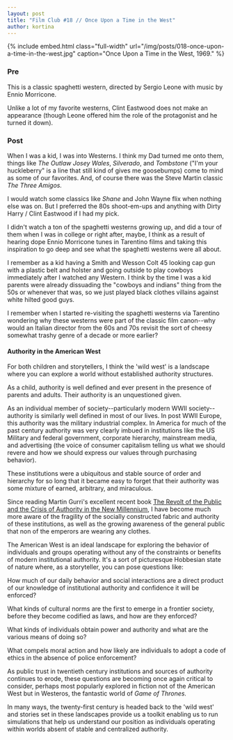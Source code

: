 ```yaml
---
layout: post
title: "Film Club #18 // Once Upon a Time in the West"
author: kortina
---
```


{% include embed.html class="full-width" url="/img/posts/018-once-upon-a-time-in-the-west.jpg" caption="Once Upon a Time in the West, 1969." %}

### Pre

This is a classic spaghetti western, directed by Sergio Leone with music by Ennio Morricone.

Unlike a lot of my favorite westerns, Clint Eastwood does not make an appearance (though Leone offered him the role of the protagonist and he turned it down).

### Post

When I was a kid, I was into Westerns. I think my Dad turned me onto them, things like _The
Outlaw Josey Wales_, _Silverado_, and _Tombstone_ ("I'm your huckleberry" is a line that
still kind of gives me goosebumps) come to mind as some of our favorites.
And, of course there was the Steve Martin classic _The Three Amigos._

I would watch some classics like _Shane_ and John Wayne flix when nothing else was on. But I
preferred the 80s shoot-em-ups and anything with Dirty Harry / Clint Eastwood if I had my pick.

I didn't watch a ton of the spaghetti westerns growing up, and did a tour of them when I was in
college or right after, maybe, I think as a result of hearing dope Ennio Morricone tunes in
Tarentino films and taking this inspiration to go deep and see what the spaghetti westerns were all
about.

I remember as a kid having a Smith and Wesson Colt 45 looking cap gun with a plastic belt and
holster and going outside to play cowboys immediately after I watched any Western. I think by the
time I was a kid parents were already dissuading the "cowboys and indians" thing from the 50s
or whenever that was, so we just played black clothes villains against white hilted good guys.

I remember when I started re-visiting the spaghetti westerns via Tarentino wondering why
these westerns were part of the classic film canon--why would an Italian director from the 60s and
70s revisit the sort of cheesy somewhat trashy genre of a decade or more earlier?

#### Authority in the American West

For both children and storytellers, I think the 'wild west' is a landscape where you can explore a
world without established authority structures.

As a child, authority is well defined and ever present in the presence of parents and adults. Their
authority is an unquestioned given.

As an individual member of society--particularly modern WWII society--authority is similarly well
defined in most of our lives. In post WWII Europe, this authority was the military industrial
complex. In America for much of the past century authority was very clearly imbued in institutions
like the US Military and federal government, corporate hierarchy, mainstream media, and advertising
(the voice of consumer capitalism telling us what we should revere and how we should express our
values through purchasing behavior).

These institutions were a ubiquitous and stable source of order and hierarchy for so long that it
became easy to forget that their authority was some mixture of earned, arbitrary, and miraculous.

Since reading Martin Gurri's excellent recent book [The Revolt of the Public and the Crisis of
Authority in the New
Millennium](https://medium.com/@kortina/the-revolt-of-the-public-and-the-crisis-of-authority-in-the-new-millennium-6158f2fcb488),
I have become much more aware of the fragility of the socially constructed fabric and authority of
these institutions, as well as the growing awareness of the general public that non of the emperors
are wearing any clothes.

The American West is an ideal landscape for exploring the behavior of individuals and groups
operating without any of the constraints or benefits of modern institutional authority. It's a sort
of picturesque Hobbesian state of nature where, as a storyteller, you can pose questions like:

How much of our daily behavior and social interactions are a direct product of our knowledge of
institutional authority and confidence it will be enforced?

What kinds of cultural norms are the first to emerge in a frontier society, before they become
codified as laws, and how are they enforced?

What kinds of individuals obtain power and authority and what are the various means of doing so?

What compels moral action and how likely are individuals to adopt a code of ethics in the absence of
police enforcement?

As public trust in twentieth century institutions and sources of authority continues to erode, these
questions are becoming once again critical to consider, perhaps most popularly explored in fiction
not of the American West but in Westeros, the fantastic world of _Game of Thrones._

In many ways, the twenty-first century is headed back to the 'wild west' and stories set in these
landscapes provide us a toolkit enabling us to run simulations that help us understand our position
as individuals operating within worlds absent of stable and centralized authority.
